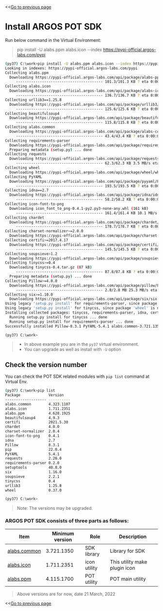 <<[Go to previous page](ARGOS_RPA_POT_SDK_on_Windows10.md)

# Install ARGOS POT SDK

Run below command in the Virtual Environment:

> pip install -U alabs.ppm alabs.icon --index https://pypi-official.argos-labs.com/pypi

```bash
(py37) C:\work>pip install -U alabs.ppm alabs.icon --index https://pypi-official.argos-labs.com/pypi
Looking in indexes: https://pypi-official.argos-labs.com/pypi
Collecting alabs.ppm
  Downloading https://pypi-official.argos-labs.com/api/package/alabs-ppm/alabs.ppm-4.115.1700-py3-none-any.whl (101 kB)
     ---------------------------------------- 101.3/101.3 KB ? eta 0:00:00
Collecting alabs.icon
  Downloading https://pypi-official.argos-labs.com/api/package/alabs-icon/alabs.icon-1.711.2351-py3-none-any.whl (136 kB)
     ---------------------------------------- 136.7/136.7 KB ? eta 0:00:00
Collecting urllib3==1.25.8
  Downloading https://pypi-official.argos-labs.com/api/package/urllib3/urllib3-1.25.8-py2.py3-none-any.whl (125 kB)
     ---------------------------------------- 125.6/125.6 KB ? eta 0:00:00
Collecting beautifulsoup4
  Downloading https://pypi-official.argos-labs.com/api/package/beautifulsoup4/beautifulsoup4-4.9.3-py3-none-any.whl (115 kB)
     ---------------------------------------- 115.8/115.8 KB ? eta 0:00:00
Collecting alabs.common
  Downloading https://pypi-official.argos-labs.com/api/package/alabs-common/alabs.common-3.721.1350-py3-none-any.whl (43 kB)
     ---------------------------------------- 43.4/43.4 KB ? eta 0:00:00
Collecting requirements-parser
  Downloading https://pypi-official.argos-labs.com/api/package/requirements-parser/requirements-parser-0.2.0.tar.gz (6.3 kB)
  Preparing metadata (setup.py) ... done
Collecting requests
  Downloading https://pypi-official.argos-labs.com/api/package/requests/requests-2.26.0-py2.py3-none-any.whl (62 kB)
     ---------------------------------------- 62.3/62.3 KB 3.5 MB/s eta 0:00:00
Collecting wheel
  Downloading https://pypi-official.argos-labs.com/api/package/wheel/wheel-0.37.0-py2.py3-none-any.whl (35 kB)
Collecting PyYAML
  Downloading https://pypi-official.argos-labs.com/api/package/pyyaml/PyYAML-5.4.1-cp37-cp37m-win32.whl (193 kB)
     ---------------------------------------- 193.5/193.5 KB ? eta 0:00:00
Collecting idna==2.7
  Downloading https://pypi-official.argos-labs.com/api/package/idna/idna-2.7-py2.py3-none-any.whl (58 kB)
     ---------------------------------------- 58.2/58.2 KB ? eta 0:00:00
Collecting icon-font-to-png
  Downloading icon_font_to_png-0.4.1-py2.py3-none-any.whl (161 kB)
     ---------------------------------------- 161.4/161.4 KB 10.1 MB/s eta 0:00:00
Collecting chardet
  Downloading https://pypi-official.argos-labs.com/api/package/chardet/chardet-4.0.0-py2.py3-none-any.whl (178 kB)
     ---------------------------------------- 178.7/178.7 KB ? eta 0:00:00
Collecting charset-normalizer~=2.0.0
  Downloading https://pypi-official.argos-labs.com/api/package/charset-normalizer/charset_normalizer-2.0.4-py3-none-any.whl (36 kB)
Collecting certifi>=2017.4.17
  Downloading https://pypi-official.argos-labs.com/api/package/certifi/certifi-2021.5.30-py2.py3-none-any.whl (145 kB)
     ---------------------------------------- 145.5/145.5 KB ? eta 0:00:00
Collecting soupsieve>1.2
  Downloading https://pypi-official.argos-labs.com/api/package/soupsieve/soupsieve-2.2.1-py3-none-any.whl (33 kB)
Collecting tinycss>=0.4
  Downloading tinycss-0.4.tar.gz (87 kB)
     ---------------------------------------- 87.8/87.8 KB ? eta 0:00:00
  Preparing metadata (setup.py) ... done
Collecting Pillow>=4.0.0
  Downloading https://pypi-official.argos-labs.com/api/package/pillow/Pillow-8.3.1-cp37-cp37m-win32.whl (2.8 MB)
     ---------------------------------------- 2.8/2.8 MB 25.3 MB/s eta 0:00:00
Collecting six>=1.10.0
  Downloading https://pypi-official.argos-labs.com/api/package/six/six-1.16.0-py2.py3-none-any.whl (11 kB)
Using legacy 'setup.py install' for requirements-parser, since package 'wheel' is not installed.
Using legacy 'setup.py install' for tinycss, since package 'wheel' is not installed.
Installing collected packages: tinycss, requirements-parser, idna, certifi, wheel, urllib3, soupsieve, six, PyYAML, Pillow, charset-normalizer, chardet, requests, beautifulsoup4, icon-font-to-png, alabs.common, alabs.ppm, alabs.icon
  Running setup.py install for tinycss ... done
  Running setup.py install for requirements-parser ... done
Successfully installed Pillow-8.3.1 PyYAML-5.4.1 alabs.common-3.721.1350 alabs.icon-1.711.2351 alabs.ppm-4.115.1700 beautifulsoup4-4.9.3 certifi-2021.5.30 chardet-4.0.0 charset-normalizer-2.0.4 icon-font-to-png-0.4.1 idna-2.7 requests-2.26.0 requirements-parser-0.2.0 six-1.16.0 soupsieve-2.2.1 tinycss-0.4 urllib3-1.25.8 wheel-0.37.0

(py37) C:\work>
```

> * In above example you are in the `py37` virtual environment.
> * You can upgrade as well as install with `-U` option

## Check the version number

You can check the POT SDK related modules with `pip list` command at Virtual Env.

```bash
(py37) C:\work>pip list
Package             Version
------------------- ----------
alabs.common        4.323.1107
alabs.icon          1.711.2351
alabs.ppm           4.628.1925
beautifulsoup4      4.9.3
certifi             2021.5.30
chardet             4.0.0
charset-normalizer  2.0.4
icon-font-to-png    0.4.1
idna                2.7
Pillow              8.3.1
pip                 22.0.4
PyYAML              5.4.1
requests            2.26.0
requirements-parser 0.2.0
setuptools          40.8.0
six                 1.16.0
soupsieve           2.2.1
tinycss             0.4
urllib3             1.25.8
wheel               0.37.0

(py37) C:\work>
```

> Note: The versions may be upgraded.

### ARGOS POT SDK consists of three parts as follows:

| Item | Minimum version | Role | Description |
|---|---|---|---|
| [alabs.common](https://pypi-official.argos-labs.com/#/package/alabs-common) | 3.721.1350 | SDK library | Library for SDK |
| [alabs.icon](https://pypi-official.argos-labs.com/#/package/alabs-icon) | 1.711.2351 | icon utility | This utility make plugin icon |
| [alabs.ppm](https://pypi-official.argos-labs.com/#/package/alabs-ppm) | 4.115.1700 | POT utility | POT main utility |

> Above versions are for now, date 21 March, 2022

<<[Go to previous page](ARGOS_RPA_POT_SDK_on_Windows10.md)
